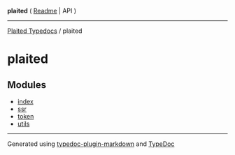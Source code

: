 **plaited** ( [Readme](README.md) \| API )

***

[Plaited Typedocs](../modules.md) / plaited

# plaited

## Modules

- [index](index/README.md)
- [ssr](ssr/README.md)
- [token](token/README.md)
- [utils](utils/README.md)

***

Generated using [typedoc-plugin-markdown](https://www.npmjs.com/package/typedoc-plugin-markdown) and [TypeDoc](https://typedoc.org/)
